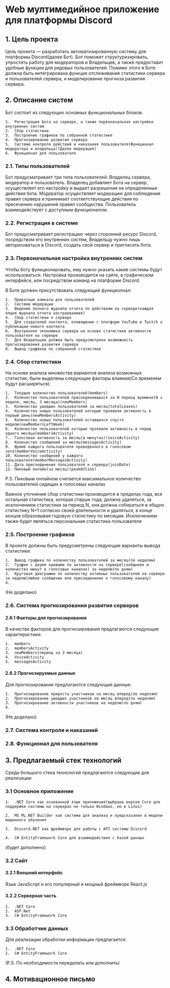 # Web мултимедийное приложение для платформы Discord

## 1.    Цель проекта

Цель проекта — разработать автоматизированную систему для платформы Discord(далее Бот). Бот поможет структуризировать, упростить работу для модераторов и Владельцев, а также предоставит удобные функции для рядовых пользователей. Помимо этого в Боте должна быть интегрирована функция отслеживания статистики сервера и пользователей сервера, и моделирование прогноза развития сервера.

## 2.    Описание систем

Бот состоит из следующих основных функциональных блоков:

    1.  Регистрация Бота на сервере, а также первоначальная настройка внутренних систем
    2.  Сбор статистики
    3.  Построение графиков по собранной статистике
    4.  Прогнозирование развития сервера
    5.  Система контроля действий и наказания пользователя(Функционал модератора и владельца)(Далее модерация)
    6.  Функционал для пользователя

### 2.1. Типы пользователей

Бот предусматривает три типа пользователей: Владелец сервера, модератор и пользователь. Владелец добавляет Бота на сервер, осуществляет его настройку и выдает разрешения на определенные действия бота. Модератор осуществляет модерацию для соблюдения правил сервера и принимает соответствующие действия по пресечению нарушений правил сообщества. Пользователь взаимодействует с доступным функционалом.

### 2.2.  Регистрация в системе

Бот предусматривает регистрацию через сторонний ресурс Discord, посредством его внутренних систем, Владельцу нужно лишь авторизоваться в Discord, создать свой сервер и пригласить бота.

### 2.3.  Первоначальная настройка внутренних систем

Чтобы боту функционировать, ему нужно указать какие системы будут использоваться. Настройка производится на сайте, в графическом интерфейсе, или посредством команд на платформе Discord.

В Боте должен присутствовать следующий функциолнал:

    1.  Приватные комнаты для пользователей
    2.  Система модерации
    3.  Ведение полного журнала отчета по действиям на сервере(каждая опция журнала отчета настраеваемая)
    4.  Сбор статистики о сервере
    5.  Для создателей контента, оповещение с платформ YouTube и Twitch о публикации нового контента
    6.  Внутренняя экономика сервера на основе статистики активности пользователя на сервере
    7.  Для Владельцев должна быть предусмотрена возможность прогнозирования развития сервера
    8.  Вывод графиков по собранной статистике

### 2.4.    Сбор статистики

На основе анализа множества вариантов анализа возможных статистик, были выделены следующие факторы влияния(Со временем будут расширяться):

    1.  Текущее количество пользователей(members)
    2.  Количество пользователей присоединившихся за N период времени(N = неделя, месяц, 3 месяца)(newMembers)
    3.  Количество ушедших пользователей за месяц(totalLeaves)
    4.  Количество новых пользователей которые проявили активность в первый день(newMembersActivity)
    5.  Количество новых пользователей оставшихся спустя неделю(newMembersLeftWeek)
    6.  Количество пользователей которые проявили активность в перид одного месяца(membersActivity)
    7.  Голосовая активность за месяц(в минутах)(voiceActivity)
    8.  Количество сообщений за месяц(messagesActivity)
    9.  Время каждого пользователя проведенного в голосовом чате(memberVoiceActivity)
    10. Количество сообщений у каждого пользователя(memberMessagesActivity)
    11. Дата присоединения пользователя к серверу(joinDate)
    12. Пиковый онлайн(за месяц)(peakOnline)

P.S. Пиковым онлайном считается максимальное количество пользователей сидящих в голосовых каналах

Важное уточнение сбор статистики производится в пределах года, вся остальная статистика, которая старше года, должна удаляться, за исключением статистики за период N, она должна собираться в общую статистику N+1 согласно своей длительности и удаляться, в конце концов образовывая годовую статистику по месяцам.
Исключением также будет являться персональная статистика пользователя

### 2.5.    Построение графиков

В проекте должны быть предусметрены следующие варианты вывода статистики:

    1.  Вывод графика по количеству пользователей за месяц(по неделям)
    2.  График с двумя кривыми по активности на сервере(сообщнеия и количество минут в голосовых каналах) за неделю(по дням)
    3.  Круговая диаграмма по количеству активных пользователей на сервере за неделю(любое сообщение или присоединение к голосовому каналу)
    4.  

(Не доделано)

### 2.6.    Система прогнозирования развития серверов

#### 2.6.1 Факторы для прогнозирования

В качестве факторов для прогнозирования предлагаются следующие характеристики:

    1.  members
    2.  membersActivity
    3.  newMembers(период за 3 месяца)
    4.  VoiceActivity
    5.  messagesActivity

#### 2.6.2 Прогнозируемые данные

Для прогнозирования предлагаются следующие данные:

    1.  Прогнозирование прироста участников на месяц вперед(по неделям)
    2.  Прогнозирование ушедших участников на месяц вперед(по неделям)
    3.  Прогнозирование активности участников на неделю(по дням)
    4.  

(Не доделано)

### 2.7. Система контроля и наказаний

### 2.8. Функционал для пользователя

## 3.    Предлагаемый стек технологий

Среди большого стека технологий предлагаются следующие для реализации:

### 3.1 Основное приложение

    1.  .NET Core как основанной язык приложения(выбрана версия Core для поддержки системы на серверах не только Windows, но и Linux)

    2.  MS ML.NET Builder как система для анализа и предсказания в модели машинного обучения

    3.  Discord.NET как фреймворк для работы с API системы Discord

    4.  C# EntityFramework Core для взаимодействия с базой данных

(будет дополнено)

### 3.2 Сайт

#### 3.2.1 Внешний интерфейс

Язык JavaScript и его популярный и мощный фреймворк React.js

#### 3.2.2 Серверная часть

    1.  .NET Core
    2.  ASP.Net
    3.  C# EntityFramework Core

### 3.3 Обработчик данных

Для реализации обработки информации предлагается:

    1.  .NET Core
    2.  C# EntityFramework Core

(P.S. По необходимости переделать или дополнить)

## 4.    Мотивационное письмо
